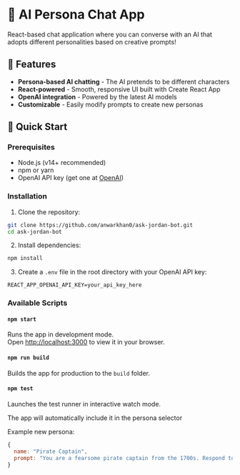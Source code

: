 # 🤖 AI Persona Chat App

React-based chat application where you can converse with an AI that adopts different personalities based on creative prompts!

## 🌟 Features

- **Persona-based AI chatting** - The AI pretends to be different characters
- **React-powered** - Smooth, responsive UI built with Create React App
- **OpenAI integration** - Powered by the latest AI models
- **Customizable** - Easily modify prompts to create new personas

## 🚀 Quick Start

### Prerequisites
- Node.js (v14+ recommended)
- npm or yarn
- OpenAI API key (get one at [OpenAI](https://platform.openai.com/))

### Installation

1. Clone the repository:
```bash
git clone https://github.com/anwarkhan0/ask-jordan-bot.git
cd ask-jordan-bot
```

2. Install dependencies:
```bash
npm install
```

3. Create a `.env` file in the root directory with your OpenAI API key:
```env
REACT_APP_OPENAI_API_KEY=your_api_key_here
```

### Available Scripts

#### `npm start`
Runs the app in development mode.\
Open [http://localhost:3000](http://localhost:3000) to view it in your browser.

#### `npm run build`
Builds the app for production to the `build` folder.

#### `npm test`
Launches the test runner in interactive watch mode.

The app will automatically include it in the persona selector

Example new persona:
```javascript
{
  name: "Pirate Captain",
  prompt: "You are a fearsome pirate captain from the 1700s. Respond to all questions with pirate slang and nautical references. Be boisterous but knowledgeable."
}
```
